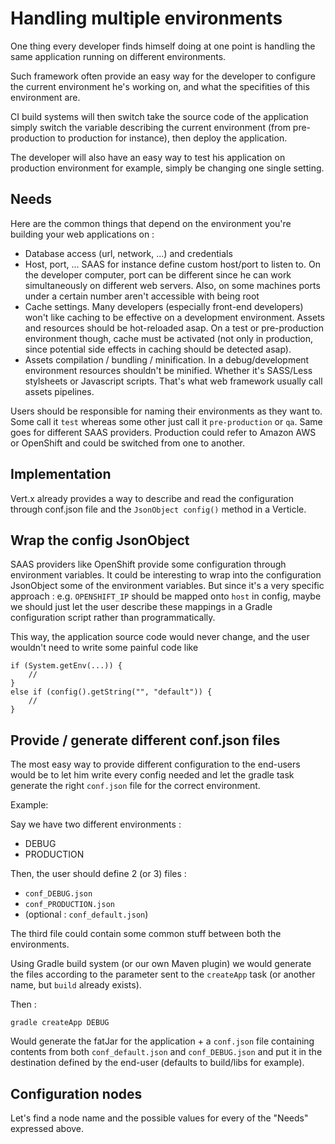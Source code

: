 # Handling multiple environments

One thing every developer finds himself doing at one point is handling the same application running on different environments.

Such framework often provide an easy way for the developer to configure the current environment he's working on, and what the specifities of this environment are.

CI build systems will then switch take the source code of the application simply switch the variable describing the current environment (from pre-production to production for instance), then deploy the application.

The developer will also have an easy way to test his application on production environment for example, simply be changing one single setting.


## Needs

Here are the common things that depend on the environment you're building your web applications on : 

* Database access (url, network, ...) and credentials
* Host, port, ... SAAS for instance define custom host/port to listen to. On the developer computer, port can be different since he can work simultaneously on different web servers. Also, on some machines ports under a certain number aren't accessible with being root
* Cache settings. Many developers (especially front-end developers) won't like caching to be effective on a development environment. Assets and resources should be hot-reloaded asap. On a test or pre-production environment though, cache must be activated (not only in production, since potential side effects in caching should be detected asap).
* Assets compilation / bundling / minification. In a debug/development environment resources shouldn't be minified. Whether it's SASS/Less stylsheets or Javascript scripts. That's what web framework usually call assets pipelines.

Users should be responsible for naming their environments as they want to. Some call it `test` whereas some other just call it `pre-production` or `qa`. Same goes for different SAAS providers. Production could refer to Amazon AWS or OpenShift and could be switched from one to another.

## Implementation

Vert.x already provides a way to describe and read the configuration through conf.json file and the `JsonObject config()` method in a Verticle.

## Wrap the config JsonObject

SAAS providers like OpenShift provide some configuration through environment variables. It could be interesting to wrap into the configuration JsonObject some of the environment variables. But since it's a very specific approach : e.g. `OPENSHIFT_IP` should be mapped onto `host` in config, maybe we should just let the user describe these mappings in a Gradle configuration script rather than programmatically.

This way, the application source code would never change, and the user wouldn't need to write some painful code like 
```
if (System.getEnv(...)) {
    //
} 
else if (config().getString("", "default")) {
    // 
}
```

## Provide / generate different conf.json files

The most easy way to provide different configuration to the end-users would be to let him write every config needed and let the gradle task generate the right `conf.json` file for the correct environment.

Example:

Say we have two different environments : 

* DEBUG
* PRODUCTION

Then, the user should define 2 (or 3) files : 

* `conf_DEBUG.json`
* `conf_PRODUCTION.json`
* (optional : `conf_default.json`)

The third file could contain some common stuff between both the environments.

Using Gradle build system (or our own Maven plugin) we would generate the files according to the parameter sent to the `createApp` task (or another name, but `build` already exists).


Then : 

```
gradle createApp DEBUG
```

Would generate the fatJar for the application + a `conf.json` file containing contents from both `conf_default.json` and `conf_DEBUG.json` and put it in the destination defined by the end-user (defaults to build/libs for example).

## Configuration nodes

Let's find a node name and the possible values for every of the "Needs" expressed above.